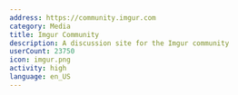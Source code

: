```yaml
---
address: https://community.imgur.com
category: Media
title: Imgur Community
description: A discussion site for the Imgur community
userCount: 23750
icon: imgur.png
activity: high
language: en_US
---
```

